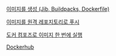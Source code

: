 [이미지를 생성 (Jib, Buildpacks, Dockerfile)](https://www.ing9990.xyz/cfa26e21-6761-4904-9ce6-e41264330833)

[이미지를 원격 레포지토리로 푸시](https://www.ing9990.xyz/7e4161d3-5870-4ac0-b19d-b4e639fc9bbe)

[도커 컴포즈로 이미지 한 번에 실행](https://www.ing9990.xyz/542cb295-96d9-4a07-933f-54429324e512)

[Dockerhub](https://hub.docker.com)
